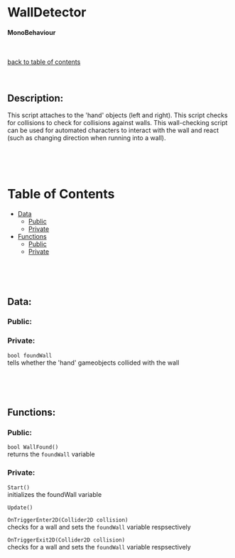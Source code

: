 # WallDetector

#### MonoBehaviour

<p>&nbsp;</p>

[back to table of contents](/CodeDescription/TableOfContents.md)

<p>&nbsp;</p>

## Description:
This script attaches to the 'hand' objects (left and right). This script checks for collisions to check for collisions against walls. This wall-checking script can be used for automated characters to interact with the wall and react (such as changing direction when running into a wall).


<p>&nbsp;</p>
<p>&nbsp;</p>

# Table of Contents
- [Data](#data)
    - [Public](#public)
    - [Private](#private)
- [Functions](#functions)
    - [Public](#public-1)
    - [Private](#private-1)

<p>&nbsp;</p>
<p>&nbsp;</p>

## Data:

### **Public:**

### **Private:**

`bool foundWall`  
tells whether the 'hand' gameobjects collided with the wall

<p>&nbsp;</p>
<p>&nbsp;</p>

## Functions:

### **Public:**

`bool WallFound()`  
returns the `foundWall` variable

### **Private:**

`Start()`  
initializes the foundWall variable

`Update()`

`OnTriggerEnter2D(Collider2D collision)`  
checks for a wall and sets the `foundWall` variable respsectively

`OnTriggerExit2D(Collider2D collision)`  
checks for a wall and sets the `foundWall` variable respsectively
